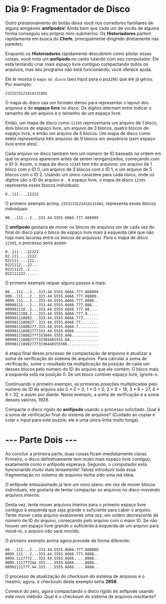 # Dia 9: Fragmentador de Disco

Outro pressionamento do botão deixa você nos corredores familiares de alguns amigáveis **amfipodos**! Ainda bem que cada um de vocês de alguma forma conseguiu seu próprio mini-submarino. Os **Historiadores** partem rapidamente em busca do **Chefe**, principalmente dirigindo diretamente nas paredes.

Enquanto os **Historiadores** rapidamente descobrem como pilotar essas coisas, você nota um **amfipodo** no canto lutando com seu computador. Ele está tentando criar mais espaço livre contíguo compactando todos os arquivos, mas seu programa não está funcionando; você oferece ajuda.

Ele te mostra o `mapa do disco` (seu input para o puzzle) que ele já gerou. Por exemplo:

```
2333133121414131402
```

O mapa do disco usa um formato denso para representar o layout dos arquivos e do **espaço livre** no disco. Os dígitos alternam entre indicar o tamanho de um arquivo e o tamanho de um espaço livre.

Então, um mapa de disco como `12345` representaria um arquivo de 1 bloco, dois blocos de espaço livre, um arquivo de 3 blocos, quatro blocos de espaço livre, e então um arquivo de 5 blocos. Um mapa de disco como `90909` representaria três arquivos de 9 blocos em sequência (sem espaço livre entre eles).

Cada arquivo no disco também tem um número de ID baseado na ordem em que os arquivos aparecem antes de serem reorganizados, começando com o ID 0. Assim, o mapa de disco `12345` tem três arquivos: um arquivo de 1 bloco com o ID 0, um arquivo de 3 blocos com o ID 1, e um arquivo de 5 blocos com o ID 2. Usando um único caractere para cada bloco, onde os dígitos são o ID do arquivo e `.` é espaço livre, o mapa de disco `12345` representa esses blocos individuais:

```
0..111....22222
```

O primeiro exemplo acima, `2333133121414131402`, representa esses blocos individuais:

```
00...111...2...333.44.5555.6666.777.888899
```

O **amfipodo** gostaria de mover os blocos de arquivos um de cada vez do final do disco para o bloco de espaço livre mais à esquerda (até que não haja mais lacunas entre os blocos de arquivos). Para o mapa de disco `12345`, o processo seria assim:

```
0..111....22222
02.111....2222.
022111....222..
0221112...22...
02211122..2....
022111222......
```

O primeiro exemplo requer alguns passos a mais:

```
00...111...2...333.44.5555.6666.777.888899
009..111...2...333.44.5555.6666.777.88889.
0099.111...2...333.44.5555.6666.777.8888..
00998111...2...333.44.5555.6666.777.888...
009981118..2...333.44.5555.6666.777.88....
0099811188.2...333.44.5555.6666.777.8.....
009981118882...333.44.5555.6666.777.......
0099811188827..333.44.5555.6666.77........
00998111888277.333.44.5555.6666.7.........
009981118882777333.44.5555.6666...........
009981118882777333644.5555.666............
00998111888277733364465555.66.............
0099811188827773336446555566..............
```

A etapa final desse processo de compactação de arquivos é atualizar a soma de verificação do sistema de arquivos. Para calcular a soma de verificação, some o resultado da multiplicação da posição de cada um desses blocos pelo número do ID do arquivo que ele contém. O bloco mais à esquerda está na posição 0. Se um bloco contiver espaço livre, ignore-o.

Continuando o primeiro exemplo, as primeiras posições multiplicadas pelo número do ID do arquivo são 0 * 0 = 0, 1 * 0 = 0, 2 * 9 = 18, 3 * 9 = 27, 4 * 8 = 32, e assim por diante. Neste exemplo, a soma de verificação é a soma desses valores, 1928.

Compacte o disco rígido do **amfipodo** usando o processo solicitado. Qual é a soma de verificação final do sistema de arquivos? (Cuidado ao copiar e colar o input para este puzzle; ele é uma única linha muito longa).

# --- Parte Dois ---

Ao concluir a primeira parte, duas coisas ficam imediatamente claras. Primeiro, o disco definitivamente tem muito mais espaço livre contíguo, exatamente como o anfípode esperava. Segundo, o computador está funcionando muito mais lentamente! Talvez introduzir toda essa fragmentação no sistema de arquivos tenha sido uma má ideia.

O anfípode entusiasmado já tem um novo plano: em vez de mover blocos individuais, ele gostaria de tentar compactar os arquivos no disco movendo arquivos inteiros.

Desta vez, tente mover arquivos inteiros para o primeiro espaço livre contíguo à esquerda que seja grande o suficiente para caber o arquivo. Tente mover cada arquivo exatamente uma vez, em ordem decrescente de número de ID do arquivo, começando pelo arquivo com o maior ID. Se não houver um espaço livre grande o suficiente à esquerda de um arquivo para movê-lo, o arquivo não será movido.

O primeiro exemplo acima agora procede de forma diferente:

```
00...111...2...333.44.5555.6666.777.888899
0099.111...2...333.44.5555.6666.777.8888..
0099.1117772...333.44.5555.6666.....8888..
0099.111777244.333....5555.6666.....8888..
00992111777.44.333....5555.6666.....8888..
```

O processo de atualização do checksum do sistema de arquivos é o mesmo; agora, o checksum deste exemplo seria **2858**.

Comece do zero, agora compactando o disco rígido do anfípode usando este novo método. Qual é o checksum do sistema de arquivos resultante?
